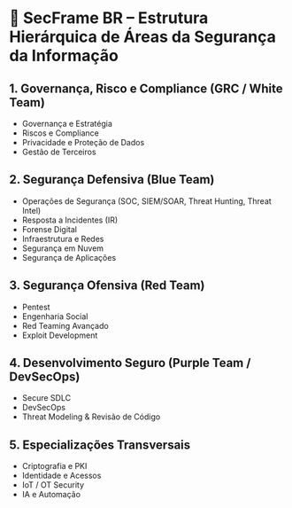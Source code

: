 # 🧭 SecFrame BR – Estrutura Hierárquica de Áreas da Segurança da Informação

## 1. Governança, Risco e Compliance (GRC / White Team)
- Governança e Estratégia
- Riscos e Compliance
- Privacidade e Proteção de Dados
- Gestão de Terceiros

## 2. Segurança Defensiva (Blue Team)
- Operações de Segurança (SOC, SIEM/SOAR, Threat Hunting, Threat Intel)
- Resposta a Incidentes (IR)
- Forense Digital
- Infraestrutura e Redes
- Segurança em Nuvem
- Segurança de Aplicações

## 3. Segurança Ofensiva (Red Team)
- Pentest
- Engenharia Social
- Red Teaming Avançado
- Exploit Development

## 4. Desenvolvimento Seguro (Purple Team / DevSecOps)
- Secure SDLC
- DevSecOps
- Threat Modeling & Revisão de Código

## 5. Especializações Transversais
- Criptografia e PKI
- Identidade e Acessos
- IoT / OT Security
- IA e Automação
